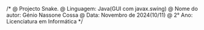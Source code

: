 /*
@ Projecto Snake.
@ Linguagem: Java(GUI com javax.swing)
@ Nome do autor: Génio Nassone Cossa
@ Data: Novembro de 2024(10/11)
@ 2° Ano: Licenciatura em Informática
*/
